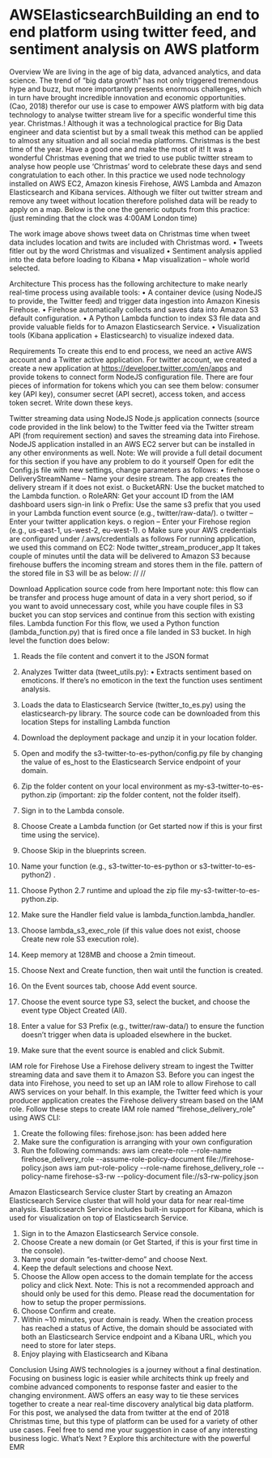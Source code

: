 # AWSElasticsearchBuilding an end to end platform using twitter feed, and sentiment analysis on AWS platform
Overview
We are living in the age of big data, advanced analytics, and data science. The trend of “big data growth” has not only triggered tremendous hype and buzz, but more importantly presents enormous challenges, which in turn have brought incredible innovation and economic opportunities. (Cao, 2018) therefor our use is case to empower AWS platform with big data technology to analyse twitter stream live for a specific wonderful time this year. Christmas.! Although it was a technological practice for Big Data engineer and data scientist but by a small tweak this method can be applied to almost any situation and all social media platforms.
Christmas is the best time of the year. Have a good one and make the most of it! It was a wonderful Christmas evening that we tried to use public twitter stream to analyse how people use ‘Christmas’ word to celebrate these days and send congratulation to each other. In this practice we used node technology installed on AWS EC2, Amazon kinesis Firehose, AWS Lambda and Amazon Elasticsearch and Kibana services. Although we filter out twitter stream and remove any tweet without location therefore polished data will be ready to apply on a map. Below is the one the generic outputs from this practice: (just reminding that the clock was 4:00AM London time)

 
The work image above shows tweet data on Christmas time when tweet data includes location and twits are included with Christmas word.
•	Tweets fitler out by the word Christmas and visualized
•	Sentiment analysis applied into the data before loading to Kibana
•	Map visualization – whole world selected.

Architecture
This process has the following architecture to make nearly real-time process using available tools:
•	A container device (using NodeJS to provide, the Twitter feed) and trigger data ingestion into Amazon Kinesis Firehose.
•	Firehose automatically collects and saves data into Amazon S3 default configuration.
•	A Python Lambda function to index S3 file data and provide valuable fields for to Amazon Elasticsearch Service.
•	Visualization tools (Kibana application + Elasticsearch) to visualize indexed data.

 

Requirements
To create this end to end process, we need an active AWS account and a Twitter active application. For twitter account, we created a  create a new application at https://developer.twitter.com/en/apps  and provide tokens to connect form NodeJS configuration file. There are four pieces of information for tokens which you can see them below: consumer key (API key), consumer secret (API secret), access token, and access token secret. Write down these keys.
 

 

Twitter streaming data using NodeJS
Node.js application connects (source code provided in the link below) to the Twitter feed via the Twitter stream API (from requirement section) and saves the streaming data into Firehose. NodeJS application installed in an AWS EC2 server but can be installed in any other environments as well.
Note: We will provide a full detail document for this section if you have any problem to do it yourself
Open for edit the Config.js file with new settings, change parameters as follows:
•	firehose
o	DeliveryStreamName – Name your desire stream. The app creates the delivery stream if it does not exist.
o	BucketARN: Use the bucket matched to the Lambda function.
o	RoleARN: Get your account ID from the IAM dashboard users sign-in link 
o	Prefix: Use the same s3 prefix that you used in your Lambda function event source (e.g., twitter/raw-data/).
o	twitter – Enter your twitter application keys.
o	region – Enter your Firehose region (e.g., us-east-1, us-west-2, eu-west-1).
o	Make sure your AWS credentials are configured under <HOME FOLDER>/.aws/credentials as follows
For running application, we used this command on EC2:
Node twitter_stream_producer_app
It takes couple of minutes until the data will be delivered to Amazon S3 because firehouse buffers the incoming stream and stores them in the file. pattern of the stored file in S3 will be as below:
/<your bucket>/ <year>/<day>/

Download Application source code from here
Important note: this flow can be transfer and process huge amount of data in a very short period, so if you want to avoid unnecessary cost, while you have couple files in S3 bucket you can stop services and continue from this section with existing files.
Lambda function
For this flow, we used a Python function (lambda_function.py) that is fired once a file landed in S3 bucket. In high level the function does below:
1.	Reads the file content and convert it to the JSON format
2.	Analyzes Twitter data (tweet_utils.py):
•	Extracts sentiment based on emoticons. If there’s no emoticon in the text the function uses sentiment analysis.
3.	Loads the data to Elasticsearch Service (twitter_to_es.py) using the elasticsearch-py library.
The source code can be downloaded from this location 
Steps for installing Lambda function
1.	Download the deployment package and unzip it in your location folder.
2.	Open and modify the s3-twitter-to-es-python/config.py file by changing the value of es_host to the Elasticsearch Service endpoint of your domain.
3.	Zip the folder content on your local environment as my-s3-twitter-to-es-python.zip (important: zip the folder content, not the folder itself).
4.	Sign in to the Lambda console.
5.	Choose Create a Lambda function (or Get started now if this is your first time using the service).
6.	Choose Skip in the blueprints screen.
7.	Name your function (e.g., s3-twitter-to-es-python or s3-twitter-to-es-python2) .
8.	Choose Python 2.7 runtime and upload the zip file my-s3-twitter-to-es-python.zip.
9.	Make sure the Handler field value is lambda_function.lambda_handler.

 
 
10.	Choose lambda_s3_exec_role (if this value does not exist, choose Create new role S3 execution role).
11.	Keep memory at 128MB and choose a 2min timeout.
12.	Choose Next and Create function, then wait until the function is created.
13.	On the Event sources tab, choose Add event source.
14.	Choose the event source type S3, select the bucket, and choose the event type Object Created (All).
15.	Enter a value for S3 Prefix (e.g., twitter/raw-data/) to ensure the function doesn’t trigger when data is uploaded elsewhere in the bucket.
16.	Make sure that the event source is enabled and click Submit.

IAM role for Firehose
Use a Firehose delivery stream to ingest the Twitter streaming data and save them it to Amazon S3. Before you can ingest the data into Firehose, you need to set up an IAM role to allow Firehose to call AWS services on your behalf. In this example, the Twitter feed which is your producer application creates the Firehose delivery stream based on the IAM role.
Follow these steps to create IAM role named “firehose_delivery_role” using AWS CLI:
1.	Create the following files:
firehose.json: has been added here 
2.	Make sure the configuration is arranging with your own configuration
3.	Run the following commands:
aws iam create-role --role-name firehose_delivery_role --assume-role-policy-document file://firehose-policy.json
aws iam put-role-policy --role-name firehose_delivery_role --policy-name firehose-s3-rw --policy-document file://s3-rw-policy.json

Amazon Elasticsearch Service cluster
Start by creating an Amazon Elasticsearch Service cluster that will hold your data for near real-time analysis. Elasticsearch Service includes built-in support for Kibana, which is used for visualization on top of Elasticsearch Service.
1.	Sign in to the Amazon Elasticsearch Service console.
2.	Choose Create a new domain (or Get Started, if this is your first time in the console).
3.	Name your domain “es-twitter-demo” and choose Next.
4.	Keep the default selections and choose Next.
5.	Choose the Allow open access to the domain template for the access policy and click Next.
Note: This is not a recommended approach and should only be used for this demo. Please read the documentation for how to setup the proper permissions.
3.	Choose Confirm and create.
4.	Within ~10 minutes, your domain is ready. When the creation process has reached a status of Active, the domain should be associated with both an Elasticsearch Service endpoint and a Kibana URL, which you need to store for later steps.
5.	Enjoy playing with Elasticsearch and Kibana 

 
 

 

 

 

 

Conclusion
Using AWS technologies is a journey without a final destination. Focusing on business logic is easier while architects think up freely and combine advanced components to response faster and easier to the changing environment. AWS offers an easy way to tie these services together to create a near real-time discovery analytical big data platform. For this post, we analysed the data from twitter at the end of 2018 Christmas time, but this type of platform can be used for a variety of other use cases.
Feel free to send me your suggestion in case of any interesting business logic.
What’s Next ?
Explore this architecture with the powerful EMR

